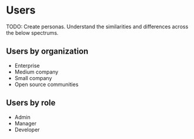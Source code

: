 # Users

>>>
TODO: Create personas. Understand the similarities and differences across the below spectrums.
>>>

## Users by organization

- Enterprise
- Medium company
- Small company
- Open source communities

## Users by role

- Admin
- Manager
- Developer